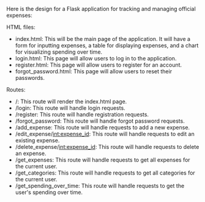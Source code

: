  Here is the design for a Flask application for tracking and managing official expenses:

HTML files:

- index.html: This will be the main page of the application. It will have a form for inputting expenses, a table for displaying expenses, and a chart for visualizing spending over time.
- login.html: This page will allow users to log in to the application.
- register.html: This page will allow users to register for an account.
- forgot_password.html: This page will allow users to reset their passwords.

Routes:

- /: This route will render the index.html page.
- /login: This route will handle login requests.
- /register: This route will handle registration requests.
- /forgot_password: This route will handle forgot password requests.
- /add_expense: This route will handle requests to add a new expense.
- /edit_expense/<int:expense_id>: This route will handle requests to edit an existing expense.
- /delete_expense/<int:expense_id>: This route will handle requests to delete an expense.
- /get_expenses: This route will handle requests to get all expenses for the current user.
- /get_categories: This route will handle requests to get all categories for the current user.
- /get_spending_over_time: This route will handle requests to get the user's spending over time.